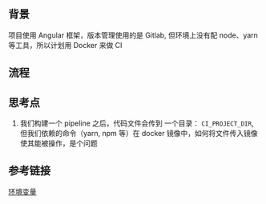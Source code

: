 ## 背景
  项目使用 Angular 框架，版本管理使用的是 Gitlab, 但环境上没有配 node、yarn 等工具，所以计划用 Docker 来做 CI

## 流程



## 思考点

  1. 我们构建一个 pipeline 之后，代码文件会传到 一个目录： `CI_PROJECT_DIR`, 但我们依赖的命令（yarn, npm 等）在 docker 镜像中，如何将文件传入镜像 使其能被操作，是个问题


## 参考链接

  [环境变量](https://docs.gitlab.com/ee/ci/variables/predefined_variables.html)